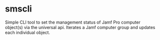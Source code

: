 # smscli
Simple CLI tool to set the management status of Jamf Pro computer object(s) via the universal api. Iterates a Jamf computer group and updates each individual object.
